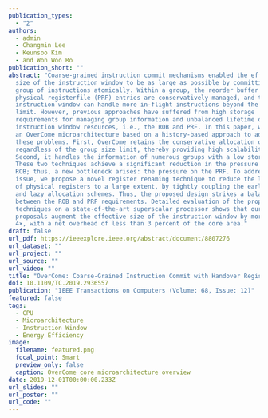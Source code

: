 ```yaml
---
publication_types:
  - "2"
authors:
  - admin
  - Changmin Lee
  - Keunsoo Kim
  - and Won Woo Ro
publication_short: ""
abstract: "Coarse-grained instruction commit mechanisms enabled the effective
  size of the instruction window to be as large as possible by committing a
  group of instructions atomically. Within a group, the reorder buffer (ROB) and
  physical registerfile (PRF) entries are conservatively managed, and thus the
  instruction window can handle more in-flight instructions beyond the hardware
  limit. However, previous approaches have suffered from high storage
  requirements for managing group information and unbalanced lifetime of
  instruction window resources, i.e., the ROB and PRF. In this paper, we propose
  an OverCome microarchitecture based on a history-based approach to address
  these problems. First, OverCome retains the conservative allocation of the ROB
  regardless of the group size limit, thereby providing high scalability.
  Second, it handles the information of numerous groups with a low storage cost.
  These two techniques achieve a significant reduction in the pressure on the
  ROB; thus, a new bottleneck arises: the pressure on the PRF. To address this
  issue, we propose a novel register renaming technique to reduce the lifetime
  of physical registers to a large extent, by tightly coupling the early release
  and lazy allocation schemes. Thus, the proposed design strikes a balance
  between the ROB and PRF requirements. Detailed evaluation of the proposed
  techniques on a state-of-the-art superscalar processor shows that our
  proposals augment the effective size of the instruction window by more than
  4×, with a net overhead of less than 3 percent of the core area."
draft: false
url_pdf: https://ieeexplore.ieee.org/abstract/document/8807276
url_dataset: ""
url_project: ""
url_source: ""
url_video: ""
title: "OverCome: Coarse-Grained Instruction Commit with Handover Register Renaming"
doi: 10.1109/TC.2019.2936557
publication: "IEEE Transactions on Computers (Volume: 68, Issue: 12)"
featured: false
tags:
  - CPU
  - Microarchitecture
  - Instruction Window
  - Energy Efficiency
image:
  filename: featured.png
  focal_point: Smart
  preview_only: false
  caption: OverCome core microarchitecture overview
date: 2019-12-01T00:00:00.233Z
url_slides: ""
url_poster: ""
url_code: ""
---
```


